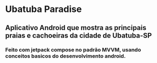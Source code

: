 # Ubatuba Paradise

## Aplicativo Android que mostra as principais praias e cachoeiras da cidade de Ubatuba-SP
### Feito com jetpack compose no padrão MVVM, usando conceitos basicos do desenvolvimento android.
